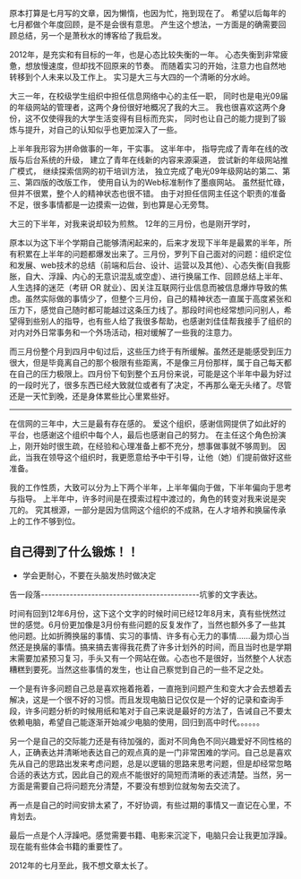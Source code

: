 原本打算是七月写的文章，因为懒惰，也因为忙，拖到现在了。
希望以后每年的七月都做个年度回顾，是不是会很有意思。
产生这个想法，一方面是的确需要回顾总结，另一个是萧秋水的博客给了我启发。

2012年，是充实和有目标的一年，也是心态比较失衡的一年。
心态失衡到非常疲惫，想放慢速度，但却找不回原来的节奏。
而随着实习的开始，注意力也自然地转移到个人未来以及工作上。
实习是大三与大四的一个清晰的分水岭。

大三一年，在校级学生组织中担任信息网络中心的主任一职，
同时也是电光09届的年级网站的管理者，这两个身份很好地概况了我的大三。
我也很喜欢这两个身份，这不仅使得我的大学生活变得有目标而充实，
同时也让自己的能力提到了锻炼与提升，对自己的认知似乎也更加深入了一些。

上半年我形容为拼命做事的一年，干实事。
这半年中，
指导完成了青年在线的改版与后台系统的升级，
建立了青年在线新的内容来源渠道，
尝试新的年级网站推广模式，
继续探索信网的初干培训方法，
独立完成了电光09年级网站的第二、第三、第四版的改版工作，
使用自认为的Web标准制作了墨痕网站。
虽然挺忙碌，但并不很累，整个人的精神状态也很不错。
由于对担任信网主任这个职责的准备不足，很多事情都是一边摸索一边做，到也算是心无旁骛。

大三的下半年，对我来说却较为煎熬。
12年的三月份，也是刚开学时，

原本以为这下半个学期自己能够清闲起来的，后来才发现下半年是最累的半年，所有积累在上半年的问题都爆发出来了。三月份，罗列下自己面对的问题：组织定位和发展、web技术的总结（前端和后台、设计、运营以及其他）、心态失衡(自我膨胀，自大、浮躁、内心的无意识混乱或空虚）、进行换届工作、回顾总结上半年、人生选择的迷茫（考研 OR 就业）、因关注互联网行业信息而被信息爆炸导致的焦虑。虽然实际做的事情少了，但整个三月份，自己的精神状态一直属于高度紧张和压力下，感觉自己随时都可能越过这条压力线了。那段时间也经常想问问别人，希望得到些别人的指导，也有些人给了我很多帮助，也感谢刘佳佳帮我接手了组织的对内对外日常事务和一个外场活动，相对缓解了一些我的注意力。

而三月份整个月到四月中旬过后，这些压力终于有所缓解。虽然还是能感受到压力很大，但是毕竟离自己的那个极限有些距离，不是像三月份那样，属于自己每天都在自己的压力极限上。四月份下旬到整个五月份来说，可能是这个半年中最为好过的一段时光了，很多东西已经大致就位或者有了决定，不再那么毫无头绪了。尽管还是一天忙到晚，还是身体累些比心里累些好。

--------------

在信网的三年中，大三是最有存在感的。
爱这个组织，感谢信网提供了如此好的平台，也感谢这个组织中每个人，最后也感谢自己的努力。
在主任这个角色扮演上，刚开始时很生疏，在经验和心理准备上都不充分，想事做事就不够周到。
因此，当我在领导这个组织时，我更愿意给予中干引导，让他（她）们提前做好这些准备。

我的工作性质，大致可以分为上下两个半年，上半年偏向于做，下半年偏向于思考与指导。
上半年中，许多时间是在摸索过程中渡过的，角色的转变对我来说是突兀的。
究其根源，一部分是因为信网这个组织的不成熟，在人才培养和换届传承上的工作不够到位。

## 自己得到了什么锻炼！！

- 学会更耐心，不要在头脑发热时做决定

告一段落--------------------------------------------坑爹的文字表达。

时间有回到12年6月份，这下这个文字的时候时间已经12年8月末，真有些恍然过世的感觉。6月份更加像是3月份有些问题的反复发作了，当然也额外多了一些其他问题。比如折腾换届的事情、实习的事情、许多有心无力的事情......最为烦心当然还是换届的事情。搞来搞去害得我花费了许多计划外的时间，而且当时也是学期末需要加紧预习复习，手头又有一个网站在做。心态也不是很好，当然整个人状态糟糕到要死。当然这些事情的发生，也让自己察觉到自己的一些不足之处。

一个是有许多问题自己总是喜欢拖着拖着，一直拖到问题产生和变大才会去想着去解决，这是一个很不好的习惯。而且发现电脑日记仅仅是一个好的记录和查询手段，许多问题分析的时候用纸和笔对于自己来说是最好的方法了，告诫自己不要太依赖电脑，希望自己能逐渐开始减少电脑的使用，回归到高中时代。。。。。。

另一个是自己的交际能力还是有待加强的，面对不同角色不同兴趣爱好不同性格的人，正确表达并清晰地表达自己的观点真的是一门非常困难的学问。自己总是喜欢先从自己的思路出发来考虑问题，总是以逻辑的思路来思考问题，但是却经常忽略合适的表达方式，因此自己的观点不能很好的简短而清晰的表述清楚。当然，另一方面是需要自己将问题充分清楚，不要没有想到位就匆匆去交流了。

再一点是自己的时间安排太紧了，不好协调，有些过期的事情又一直记在心里，不肯划去。

最后一点是个人浮躁吧。感觉需要书籍、电影来沉淀下，电脑只会让我更加浮躁。现在能有些体会书籍的重要性了。

2012年的七月至此，我不想文章太长了。